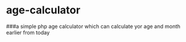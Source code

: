 # age-calculator
###a simple php age calculator which can calculate yor age and month earlier from today 
